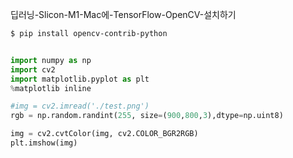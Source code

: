 



딥러닝-Slicon-M1-Mac에-TensorFlow-OpenCV-설치하기


```bash
$ pip install opencv-contrib-python

```


```python

import numpy as np
import cv2
import matplotlib.pyplot as plt
%matplotlib inline

#img = cv2.imread('./test.png')
rgb = np.random.randint(255, size=(900,800,3),dtype=np.uint8)

img = cv2.cvtColor(img, cv2.COLOR_BGR2RGB)
plt.imshow(img)
```
